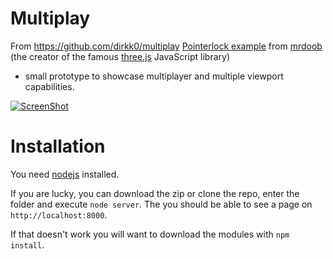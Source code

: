 Multiplay
=========

From https://github.com/dirkk0/multiplay
[Pointerlock example](https://plus.google.com/+RicardoCabello/posts/L3uVi8w6pie) from [mrdoob](http://mrdoob.com/) (the creator of the famous [three.js](http://threejs.org) JavaScript library) 
- small prototype to showcase multiplayer and multiple viewport capabilities. 

[![ScreenShot](http://img.youtube.com/vi/HIOfZbdWD4w/0.jpg)](https://www.youtube.com/watch?v=HIOfZbdWD4w&feature=youtu.be)

Installation
============

You need [nodejs](http://nodejs.org/) installed.

If you are lucky, you can download the zip or clone the repo, enter the folder and execute `node server`. The you should be able to see a page on `http://localhost:8000`.

If that doesn't work you will want to download the modules with `npm install`.

